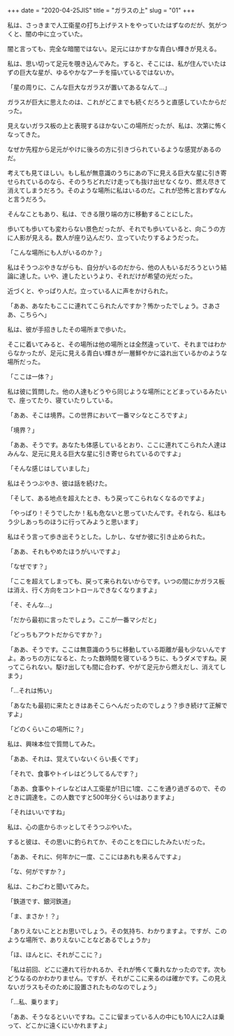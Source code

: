 +++
date = "2020-04-25JIS"
title = "ガラスの上"
slug = "01"
+++

私は、さっきまで人工衛星の打ち上げテストをやっていたはずなのだが、気がつくと、闇の中に立っていた。

闇と言っても、完全な暗闇ではない。足元にはかすかな青白い輝きが見える。

私は、思い切って足元を覗き込んでみた。すると、そこには、私が住んでいたはずの巨大な星が、ゆるやかなアーチを描いているではないか。

「星の周りに、こんな巨大なガラスが置いてあるなんて...」

ガラスが巨大に思えたのは、これがどこまでも続くだろうと直感していたからだった。

見えないガラス板の上と表現するほかないこの場所だったが、私は、次第に怖くなってきた。

なぜか先程から足元がやけに後ろの方に引きづられているような感覚があるのだ。

考えても見てほしい。もし私が無意識のうちにあの下に見える巨大な星に引き寄せられているのなら、そのうちどれだけ走っても抜け出せなくなり、燃え尽きて消えてしまうだろう。そのような場所に私はいるのだ。これが恐怖と言わずなんと言うだろう。

そんなこともあり、私は、できる限り端の方に移動することにした。

歩いても歩いても変わらない景色だったが、それでも歩いていると、向こうの方に人影が見える。数人が座り込んだり、立っていたりするようだった。

「こんな場所にも人がいるのか？」

私はそうつぶやきながらも、自分がいるのだから、他の人もいるだろうという結論に達した。いや、達したというより、それだけが希望の光だった。

近づくと、やっぱり人だ。立っている人に声をかけられた。

「ああ、あなたもここに連れてこられたんですか？怖かったでしょう。さあさあ、こちらへ」

私は、彼が手招きしたその場所まで歩いた。

そこに着いてみると、その場所は他の場所とは全然違っていて、それまではわからなかったが、足元に見える青白い輝きが一層鮮やかに溢れ出ているかのような場所だった。

「ここは一体？」

私は彼に質問した。他の人達もどうやら同じような場所にとどまっているみたいで、座ってたり、寝ていたりしている。

「ああ、そこは境界。この世界において一番マシなところですよ」

「境界？」

「ああ、そうです。あなたも体感しているとおり、ここに連れてこられた人達はみんな、足元に見える巨大な星に引き寄せられているのですよ」

「そんな感じはしていました」

私はそうつぶやき、彼は話を続けた。

「そして、ある地点を超えたとき、もう戻ってこられなくなるのですよ」

「やっぱり！そうでしたか！私も危ないと思っていたんです。それなら、私はもう少しあっちのほうに行ってみようと思います」

私はそう言って歩き出そうとした。しかし、なぜか彼に引き止められた。

「ああ、それもやめたほうがいいですよ」

「なぜです？」

「ここを超えてしまっても、戻って来られないからです。いつの間にかガラス板は消え、行く方向をコントロールできなくなりますよ」

「そ、そんな...」

「だから最初に言ったでしょう。ここが一番マシだと」

「どっちもアウトだからですか？」

「ああ、そうです。ここは無意識のうちに移動している距離が最も少ないんですよ。あっちの方になると、たった数時間を寝ているうちに、もうダメですね。戻ってこられない。駆け出しても間に合わず、やがて足元から燃えだし、消えてしまう」

「...それは怖い」

「あなたも最初に来たときはあそこらへんだったのでしょう？歩き続けて正解ですよ」

「どのくらいこの場所に？」

私は、興味本位で質問してみた。

「ああ、それは、覚えていないくらい長くです」

「それで、食事やトイレはどうしてるんです？」

「ああ、食事やトイレなどは人工衛星が1日に1度、ここを通り過ぎるので、そのときに調達を。この人数ですと500年分くらいはありますよ」

「それはいいですね」

私は、心の底からホッとしてそうつぶやいた。

すると彼は、その思いに釣られてか、そのことを口にしたみたいだった。

「ああ、それに、何年かに一度、ここにはあれも来るんですよ」

「な、何がですか？」

私は、こわごわと聞いてみた。

「鉄道です、銀河鉄道」

「ま、まさか！？」

「ありえないこととお思いでしょう。その気持ち、わかりますよ。ですが、このような場所で、ありえないことなどあるでしょうか」

「ほ、ほんとに、それがここに？」

「私は前回、どこに連れて行かれるか、それが怖くて乗れなかったのです。次もどうなるのかわかりません。ですが、それがここに来るのは確かです。この見えないガラスもそのために設置されたものなのでしょう」

「...私、乗ります」

「ああ、そうなるといいですね。ここに留まっている人の中にも10人に2人は乗って、どこかに遠くにいかれますよ」

